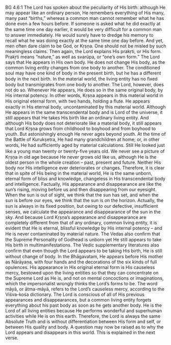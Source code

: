 BG 4.6:1	The Lord has spoken about the peculiarity of His birth: although He may appear like an ordinary person, He remembers everything of His many, many past “births,” whereas a common man cannot remember what he has done even a few hours before. If someone is asked what he did exactly at the same time one day earlier, it would be very difﬁcult for a common man to answer immediately. He would surely have to dredge his memory to recall what he was doing exactly at the same time one day before. And yet, men often dare claim to be God, or Kṛṣṇa. One should not be misled by such meaningless claims. Then again, the Lord explains His prakṛti, or His form. Prakṛti means “nature,” as well as svarūpa, or “one’s own form.” The Lord says that He appears in His own body. He does not change His body, as the common living entity changes from one body to another. The conditioned soul may have one kind of body in the present birth, but he has a different body in the next birth. In the material world, the living entity has no ﬁxed body but transmigrates from one body to another. The Lord, however, does not do so. Whenever He appears, He does so in the same original body, by His internal potency. In other words, Kṛṣṇa appears in this material world in His original eternal form, with two hands, holding a ﬂute. He appears exactly in His eternal body, uncontaminated by this material world. Although He appears in the same transcendental body and is Lord of the universe, it still appears that He takes His birth like an ordinary living entity. And although His body does not deteriorate like a material body, it still appears that Lord Kṛṣṇa grows from childhood to boyhood and from boyhood to youth. But astonishingly enough He never ages beyond youth. At the time of the Battle of Kurukṣetra, He had many grandchildren at home; or, in other words, He had sufﬁciently aged by material calculations. Still He looked just like a young man twenty or twenty-ﬁve years old. We never see a picture of Kṛṣṇa in old age because He never grows old like us, although He is the oldest person in the whole creation – past, present and future. Neither His body nor His intelligence ever deteriorates or changes. Therefore, it is clear that in spite of His being in the material world, He is the same unborn, eternal form of bliss and knowledge, changeless in His transcendental body and intelligence. Factually, His appearance and disappearance are like the sun’s rising, moving before us and then disappearing from our eyesight. When the sun is out of sight, we think that the sun has set, and when the sun is before our eyes, we think that the sun is on the horizon. Actually, the sun is always in its ﬁxed position, but owing to our defective, insufﬁcient senses, we calculate the appearance and disappearance of the sun in the sky. And because Lord Kṛṣṇa’s appearance and disappearance are completely different from that of any ordinary, common living entity, it is evident that He is eternal, blissful knowledge by His internal potency – and He is never contaminated by material nature. The Vedas also conﬁrm that the Supreme Personality of Godhead is unborn yet He still appears to take His birth in multimanifestations. The Vedic supplementary literatures also conﬁrm that even though the Lord appears to be taking His birth, He is still without change of body. In the Bhāgavatam, He appears before His mother as Nārāyaṇa, with four hands and the decorations of the six kinds of full opulences. His appearance in His original eternal form is His causeless mercy, bestowed upon the living entities so that they can concentrate on the Supreme Lord as He is, and not on mental concoctions or imaginations, which the impersonalist wrongly thinks the Lord’s forms to be. The word māyā, or ātma-māyā, refers to the Lord’s causeless mercy, according to the Viśva-kośa dictionary. The Lord is conscious of all of His previous appearances and disappearances, but a common living entity forgets everything about his past body as soon as he gets another body. He is the Lord of all living entities because He performs wonderful and superhuman activities while He is on this earth. Therefore, the Lord is always the same Absolute Truth and is without differentiation between His form and self, or between His quality and body. A question may now be raised as to why the Lord appears and disappears in this world. This is explained in the next verse.